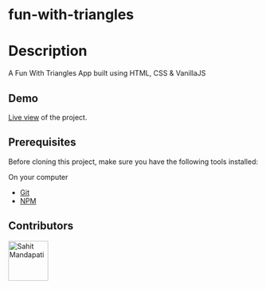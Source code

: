 # fun-with-triangles

# Description

A Fun With Triangles App built using HTML, CSS & VanillaJS


## Demo

[Live view](https://fun-with-triangles-1.sahitm1.repl.co) of the project.



## Prerequisites

Before cloning this project, make sure you have the following tools installed:

On your computer

- [Git](https://git-scm.com/downloads)
- [NPM](https://docs.npmjs.com/cli/v6/commands/npm-install/)



## Contributors

[//]: contributor-faces

<a href="https://github.com/sahitm"><img src="https://avatars.githubusercontent.com/u/67734756?v=4" title="Sahit Mandapati" width="80" height="80"></a>

[//]: contributor-faces
 
